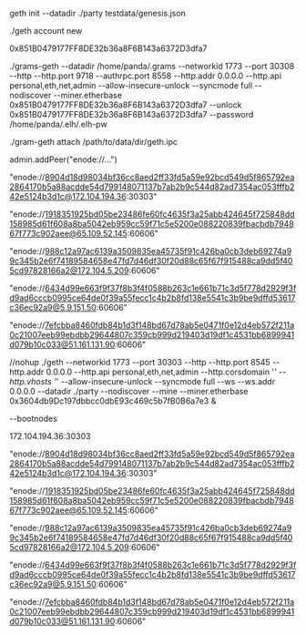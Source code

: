 geth init --datadir ./party testdata/genesis.json 

./geth account new

0x851B0479177FF8DE32b36a8F6B143a6372D3dfa7

./grams-geth --datadir /home/panda/.grams --networkid 1773 --port 30308 --http --http.port 9718 --authrpc.port 8558 --http.addr 0.0.0.0 --http.api personal,eth,net,admin --allow-insecure-unlock --syncmode full --nodiscover --miner.etherbase 0x851B0479177FF8DE32b36a8F6B143a6372D3dfa7 --unlock 0x851B0479177FF8DE32b36a8F6B143a6372D3dfa7 --password /home/panda/.elh/.elh-pw

./gram-geth attach /path/to/data/dir/geth.ipc

admin.addPeer("enode://...")

"enode://8904d18d98034bf36cc8aed2ff33fd5a59e92bcd549d5f865792ea2864170b5a88acdde54d799148071137b7ab2b9c544d82ad7354ac053fffb242e5124b3d1c@172.104.194.36:30303"

"enode://1918351925bd05be23486fe60fc4635f3a25abb424645f725848dd158985d61f608a8ba5042eb959cc59f71c5e5200e088220839fbacbdb794867f773c902aee@65.109.52.145:60606"

"enode://988c12a97ac6139a3509835ea45735f91c426ba0cb3deb69274a99c345b2e6f74189584658e47fd7d46df30f20d88c65f67f915488ca9dd5f405cd97828166a2@172.104.5.209:60606"

"enode://6434d99e663f9f37f8b3f4f0588b263c1e661b71c3d5f778d2929f3fd9ad6cccb0995ce64de0f39a55fecc1c4b2b8fd138e5541c3b9be9dffd53617c36ec92a9@5.9.151.50:60606"

"enode://7efcbba8460fdb84b1d3f148bd67d78ab5e0471f0e12d4eb572f211a0c21007eeb99ebdbb29644807c359cb999d219403d19df1c4531bb6899941d079b10c033@51.161.131.90:60606"






//nohup ./geth --networkid 1773  --port 30303 --http --http.port 8545 --http.addr 0.0.0.0 --http.api personal,eth,net,admin --http.corsdomain '*' --http.vhosts '*' --allow-insecure-unlock  --syncmode full --ws --ws.addr 0.0.0.0    --datadir ./party --nodiscover --mine --miner.etherbase 0x3604db9Dc197dbbcc0dbE93c469c5b7fB0B6a7e3 &

--bootnodes

172.104.194.36:30303

"enode://8904d18d98034bf36cc8aed2ff33fd5a59e92bcd549d5f865792ea2864170b5a88acdde54d799148071137b7ab2b9c544d82ad7354ac053fffb242e5124b3d1c@172.104.194.36:30303"

"enode://1918351925bd05be23486fe60fc4635f3a25abb424645f725848dd158985d61f608a8ba5042eb959cc59f71c5e5200e088220839fbacbdb794867f773c902aee@65.109.52.145:60606"

"enode://988c12a97ac6139a3509835ea45735f91c426ba0cb3deb69274a99c345b2e6f74189584658e47fd7d46df30f20d88c65f67f915488ca9dd5f405cd97828166a2@172.104.5.209:60606"

"enode://6434d99e663f9f37f8b3f4f0588b263c1e661b71c3d5f778d2929f3fd9ad6cccb0995ce64de0f39a55fecc1c4b2b8fd138e5541c3b9be9dffd53617c36ec92a9@5.9.151.50:60606"

"enode://7efcbba8460fdb84b1d3f148bd67d78ab5e0471f0e12d4eb572f211a0c21007eeb99ebdbb29644807c359cb999d219403d19df1c4531bb6899941d079b10c033@51.161.131.90:60606"

